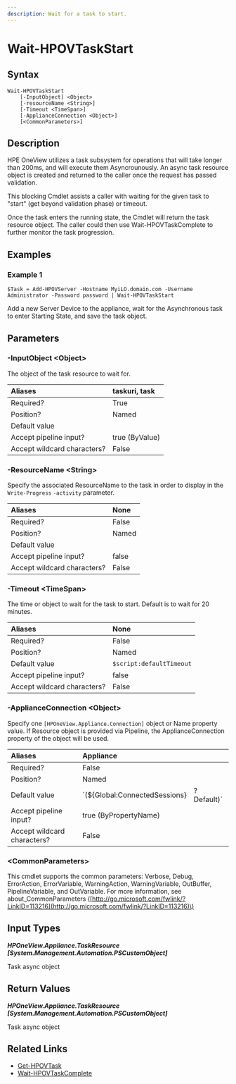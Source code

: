```yaml
---
description: Wait for a task to start.
---
```


# Wait-HPOVTaskStart

## Syntax

```text
Wait-HPOVTaskStart
    [-InputObject] <Object>
    [-resourceName <String>]
    [-Timeout <TimeSpan>]
    [-ApplianceConnection <Object>]
    [<CommonParameters>]
```

## Description

HPE OneView utilizes a task subsystem for operations that will take longer than 200ms, and will execute them Asyncrounously. An async task resource object is created and returned to the caller once the request has passed validation.

This blocking Cmdlet assists a caller with waiting for the given task to "start" \(get beyond validation phase\) or timeout.

Once the task enters the running state, the Cmdlet will return the task resource object. The caller could then use Wait-HPOVTaskComplete to further monitor the task progression.

## Examples

### Example 1

```text
$Task = Add-HPOVServer -Hostname MyiLO.domain.com -Username Administrator -Password password | Wait-HPOVTaskStart
```

Add a new Server Device to the appliance, wait for the Asynchronous task to enter Starting State, and save the task object.

## Parameters

### -InputObject &lt;Object&gt;

The object of the task resource to wait for.

| Aliases | taskuri, task |
| :--- | :--- |
| Required? | True |
| Position? | Named |
| Default value |  |
| Accept pipeline input? | true \(ByValue\) |
| Accept wildcard characters? | False |

### -ResourceName &lt;String&gt;

Specify the associated ResourceName to the task in order to display in the `Write-Progress` `-activity` parameter.

| Aliases | None |
| :--- | :--- |
| Required? | False |
| Position? | Named |
| Default value |  |
| Accept pipeline input? | false |
| Accept wildcard characters? | False |

### -Timeout &lt;TimeSpan&gt;

The time or object to wait for the task to start. Default is to wait for 20 minutes.

| Aliases | None |
| :--- | :--- |
| Required? | False |
| Position? | Named |
| Default value | `$script:defaultTimeout` |
| Accept pipeline input? | false |
| Accept wildcard characters? | False |

### -ApplianceConnection &lt;Object&gt;

Specify one `[HPOneView.Appliance.Connection]` object or Name property value. If Resource object is provided via Pipeline, the ApplianceConnection property of the object will be used.

| Aliases | Appliance |  |
| :--- | :--- | :--- |
| Required? | False |  |
| Position? | Named |  |
| Default value | \`\(${Global:ConnectedSessions} | ? Default\)\` |
| Accept pipeline input? | true \(ByPropertyName\) |  |
| Accept wildcard characters? | False |  |

### &lt;CommonParameters&gt;

This cmdlet supports the common parameters: Verbose, Debug, ErrorAction, ErrorVariable, WarningAction, WarningVariable, OutBuffer, PipelineVariable, and OutVariable. For more information, see about\_CommonParameters \([http://go.microsoft.com/fwlink/?LinkID=113216](http://go.microsoft.com/fwlink/?LinkID=113216)\)

## Input Types

_**HPOneView.Appliance.TaskResource \[System.Management.Automation.PSCustomObject\]**_

Task async object

## Return Values

_**HPOneView.Appliance.TaskResource \[System.Management.Automation.PSCustomObject\]**_

Task async object

## Related Links

* [Get-HPOVTask](get-hpovtask.md)
* [Wait-HPOVTaskComplete](wait-hpovtaskcomplete.md)

